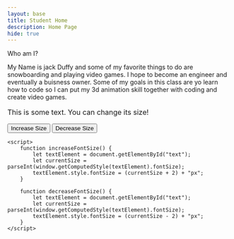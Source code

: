 ```yaml
---
layout: base
title: Student Home
description: Home Page
hide: true
---
```


Who am I?

My Name is jack Duffy and some of my favorite things to do are snowboarding and playing video games. I hope to become an engineer and eventually a buisness owner. Some of my goals in this class are yo learn how to code so I can put my 3d animation skill together with coding and create video games.


<!DOCTYPE html>
<html lang="en">
<head>
    <title>Change Text Size with JavaScript</title>
    <style>
        #text {
            font-size: 16px; /* Default font size */
        }
    </style>
</head>
<body>
    <p id="text">This is some text. You can change its size!</p>
    <button onclick="increaseFontSize()">Increase Size</button>
    <button onclick="decreaseFontSize()">Decrease Size</button>

    <script>
        function increaseFontSize() {
            let textElement = document.getElementById("text");
            let currentSize = parseInt(window.getComputedStyle(textElement).fontSize);
            textElement.style.fontSize = (currentSize + 2) + "px";
        }

        function decreaseFontSize() {
            let textElement = document.getElementById("text");
            let currentSize = parseInt(window.getComputedStyle(textElement).fontSize);
            textElement.style.fontSize = (currentSize - 2) + "px";
        }
    </script>
</body>
</html>
